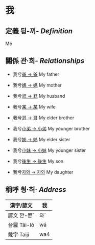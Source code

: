 # 我
## 定義 딍-끼- _Definition_




Me

## 關係 관·희- _Relationships_

- 我兮[爸 → 爸](member2.md) My father

- 我兮[媽 → 媽](member3.md) My mother

- 我兮[尪 → 尪](member17.md) My husband

- 我兮[某 → 某](member18.md) My wife

- 我兮[哥 → 哥](member4.md) My elder brother

- 我兮[小弟 → 小弟](member6.md) My younger brother

- 我兮[姊 → 姊](member5.md) My elder sister

- 我兮[小妹 → 小妹](member7.md) My younger sister

- 我兮[後生 → 後生](member19.md) My son

- 我兮[자와 → 자와](member20.md) My daughter



## 稱呼 칑·허· _Address_

漢字/諺文 | 我
--- | ---
諺文 깐-뿐ˆ | 와ˊ
台羅 Tâi-lô | wá
戴字 Taiji | wa4


